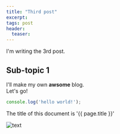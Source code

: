 ```yaml
---
title: "Third post"
excerpt: 
tags: post
header:
  teaser: 
---
```


I'm writing the 3rd post.

## Sub-topic 1

I'll make my own __awsome__ blog.<br/>
Let's go!

```javascript
console.log('hello world!');
```

The title of this document is '{{ page.title }}'

![text](https://picsum.photos/200)
